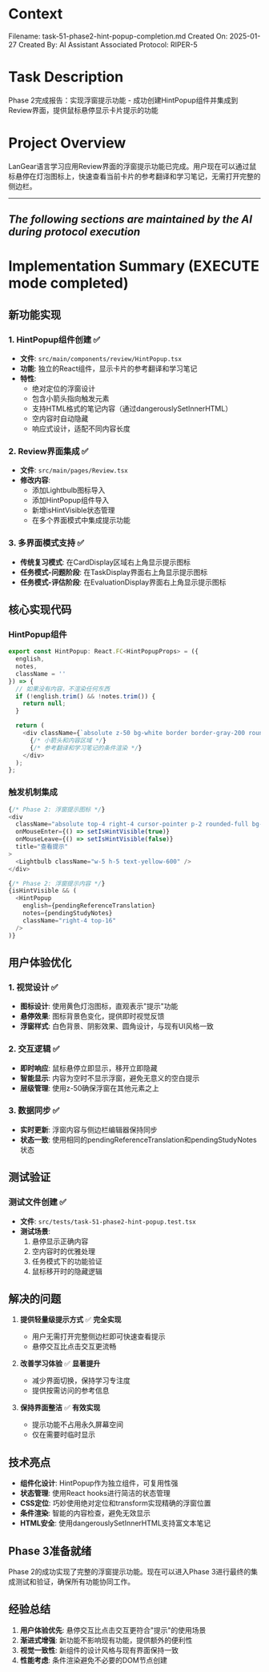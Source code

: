 # Context
Filename: task-51-phase2-hint-popup-completion.md
Created On: 2025-01-27
Created By: AI Assistant
Associated Protocol: RIPER-5

# Task Description
Phase 2完成报告：实现浮窗提示功能 - 成功创建HintPopup组件并集成到Review界面，提供鼠标悬停显示卡片提示的功能

# Project Overview
LanGear语言学习应用Review界面的浮窗提示功能已完成。用户现在可以通过鼠标悬停在灯泡图标上，快速查看当前卡片的参考翻译和学习笔记，无需打开完整的侧边栏。

---
*The following sections are maintained by the AI during protocol execution*
---

# Implementation Summary (EXECUTE mode completed)

## 新功能实现
### 1. HintPopup组件创建 ✅
- **文件**: `src/main/components/review/HintPopup.tsx`
- **功能**: 独立的React组件，显示卡片的参考翻译和学习笔记
- **特性**:
  - 绝对定位的浮窗设计
  - 包含小箭头指向触发元素
  - 支持HTML格式的笔记内容（通过dangerouslySetInnerHTML）
  - 空内容时自动隐藏
  - 响应式设计，适配不同内容长度

### 2. Review界面集成 ✅
- **文件**: `src/main/pages/Review.tsx`
- **修改内容**:
  - 添加Lightbulb图标导入
  - 添加HintPopup组件导入
  - 新增isHintVisible状态管理
  - 在多个界面模式中集成提示功能

### 3. 多界面模式支持 ✅
- **传统复习模式**: 在CardDisplay区域右上角显示提示图标
- **任务模式-问题阶段**: 在TaskDisplay界面右上角显示提示图标
- **任务模式-评估阶段**: 在EvaluationDisplay界面右上角显示提示图标

## 核心实现代码
### HintPopup组件
```typescript
export const HintPopup: React.FC<HintPopupProps> = ({
  english,
  notes,
  className = ''
}) => {
  // 如果没有内容，不渲染任何东西
  if (!english.trim() && !notes.trim()) {
    return null;
  }

  return (
    <div className={`absolute z-50 bg-white border border-gray-200 rounded-lg shadow-lg p-4 max-w-md min-w-80 ${className}`}>
      {/* 小箭头和内容区域 */}
      {/* 参考翻译和学习笔记的条件渲染 */}
    </div>
  );
};
```

### 触发机制集成
```typescript
{/* Phase 2: 浮窗提示图标 */}
<div 
  className="absolute top-4 right-4 cursor-pointer p-2 rounded-full bg-yellow-100 hover:bg-yellow-200 transition-colors"
  onMouseEnter={() => setIsHintVisible(true)}
  onMouseLeave={() => setIsHintVisible(false)}
  title="查看提示"
>
  <Lightbulb className="w-5 h-5 text-yellow-600" />
</div>

{/* Phase 2: 浮窗提示内容 */}
{isHintVisible && (
  <HintPopup
    english={pendingReferenceTranslation}
    notes={pendingStudyNotes}
    className="right-4 top-16"
  />
)}
```

## 用户体验优化
### 1. 视觉设计 ✅
- **图标设计**: 使用黄色灯泡图标，直观表示"提示"功能
- **悬停效果**: 图标背景色变化，提供即时视觉反馈
- **浮窗样式**: 白色背景、阴影效果、圆角设计，与现有UI风格一致

### 2. 交互逻辑 ✅
- **即时响应**: 鼠标悬停立即显示，移开立即隐藏
- **智能显示**: 内容为空时不显示浮窗，避免无意义的空白提示
- **层级管理**: 使用z-50确保浮窗在其他元素之上

### 3. 数据同步 ✅
- **实时更新**: 浮窗内容与侧边栏编辑器保持同步
- **状态一致**: 使用相同的pendingReferenceTranslation和pendingStudyNotes状态

## 测试验证
### 测试文件创建 ✅
- **文件**: `src/tests/task-51-phase2-hint-popup.test.tsx`
- **测试场景**:
  1. 悬停显示正确内容
  2. 空内容时的优雅处理
  3. 任务模式下的功能验证
  4. 鼠标移开时的隐藏逻辑

## 解决的问题
1. **提供轻量级提示方式** ✅ **完全实现**
   - 用户无需打开完整侧边栏即可快速查看提示
   - 悬停交互比点击交互更流畅

2. **改善学习体验** ✅ **显著提升**
   - 减少界面切换，保持学习专注度
   - 提供按需访问的参考信息

3. **保持界面整洁** ✅ **有效实现**
   - 提示功能不占用永久屏幕空间
   - 仅在需要时临时显示

## 技术亮点
- **组件化设计**: HintPopup作为独立组件，可复用性强
- **状态管理**: 使用React hooks进行简洁的状态管理
- **CSS定位**: 巧妙使用绝对定位和transform实现精确的浮窗位置
- **条件渲染**: 智能的内容检查，避免无效显示
- **HTML安全**: 使用dangerouslySetInnerHTML支持富文本笔记

## Phase 3准备就绪
Phase 2的成功实现了完整的浮窗提示功能。现在可以进入Phase 3进行最终的集成测试和验证，确保所有功能协同工作。

## 经验总结
1. **用户体验优先**: 悬停交互比点击交互更符合"提示"的使用场景
2. **渐进式增强**: 新功能不影响现有功能，提供额外的便利性
3. **视觉一致性**: 新组件的设计风格与现有界面保持一致
4. **性能考虑**: 条件渲染避免不必要的DOM节点创建 